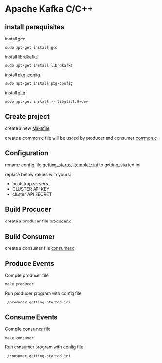 # Apache Kafka C/C++


## install perequisites


install gcc
```
sudo apt-get install gcc
```

install [librdkafka](https://github.com/edenhill/librdkafka)

```
sudo apt-get install librdkafka
```

install [pkg-config](https://www.freedesktop.org/wiki/Software/pkg-config/) 

```
sudo apt-get install pkg-config
```

install [glib](https://www.gnu.org/software/libc/)

```
sudo apt-get install -y libglib2.0-dev
```

## Create project 

create a new [Makefile](Makefile)


create a common c file will be usded by producer and consumer [common.c](common.c)

## Configuration 

rename config file [getting_started-template.ini](getting_started-template.ini) to getting_started.ini

replace below values with yours:

- bootstrap.servers
- CLUSTER API KEY
- cluster API SECRET

## Build Producer 

create a producer file [producer.c](producer.c)

## Build Consumer

create a consumer file [consumer.c](consumer.c)


## Produce Events 

Compile producer file
```
make producer 
```

Run producer program with config file 

```
./producer getting-started.ini
```

## Consume Events 

Compile consumer file 

```
make consumer
```

Run consumer program with config file 

```
./consumer getting-started.ini
```

